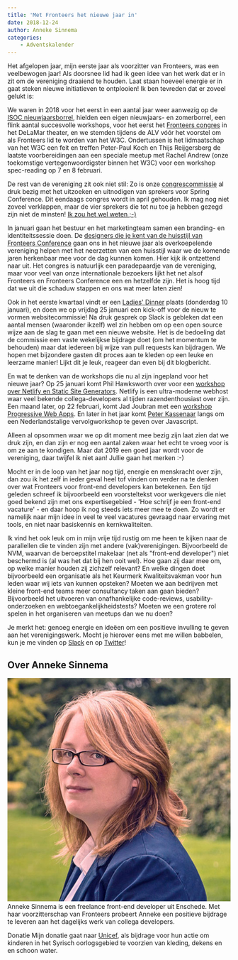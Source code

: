 ```yaml
---
title: 'Met Fronteers het nieuwe jaar in'
date: 2018-12-24
author: Anneke Sinnema
categories:
    - Adventskalender
---
```


Het afgelopen jaar, mijn eerste jaar als voorzitter van Fronteers, was een veelbewogen jaar! Als doorsnee lid had ik geen idee van het werk dat er in zit om de vereniging draaiend te houden. Laat staan hoeveel energie er in gaat steken nieuwe initiatieven te ontplooien! Ik ben tevreden dat er zoveel gelukt is:

We waren in 2018 voor het eerst in een aantal jaar weer aanwezig op de [ISOC nieuwjaarsborrel](https://newyear.isoc.nl/), hielden een eigen nieuwjaars- en zomerborrel, een flink aantal succesvolle workshops, voor het eerst het [Fronteers congres](https://fronteers.nl/congres/2018) in het DeLaMar theater, en we stemden tijdens de ALV vóór het voorstel om als Fronteers lid te worden van het W3C.
Ondertussen is het lidmaatschap van het W3C een feit en treffen Peter-Paul Koch en Thijs Reijgersberg de laatste voorbereidingen aan een speciale meetup met Rachel Andrew (onze toekomstige vertegenwoordigster binnen het W3C) voor een workshop spec-reading op 7 en 8 februari.

De rest van de vereniging zit ook niet stil: Zo is onze [congrescommissie](/nl/vereniging/commissies/congres) al druk bezig met het uitzoeken en uitnodigen van sprekers voor Spring Conference. Dit eendaags congres wordt in april gehouden. Ik mag nog niet zoveel verklappen, maar de vier sprekers die tot nu toe ja hebben gezegd zijn niet de minsten! [Ik zou het wel weten ;-)](http://tickets.fronteers.nl)

In januari gaan het bestuur en het marketingteam samen een branding- en identiteitssessie doen. De [designers die je kent van de huisstijl van Fronteers Conference](https://www.areyoureadyfortakeoff.nl/work/fronteers-2016/) gaan ons in het nieuwe jaar als overkoepelende vereniging helpen met het neerzetten van een huisstijl waar we de komende jaren herkenbaar mee voor de dag kunnen komen. Hier kijk ik ontzettend naar uit. Het congres is natuurlijk een paradepaardje van de vereniging, maar voor veel van onze internationale bezoekers lijkt het net alsof Fronteers en Fronteers Conference een en hetzelfde zijn. Het is hoog tijd dat we uit die schaduw stappen en ons wat meer laten zien!

Ook in het eerste kwartaal vindt er een [Ladies' Dinner](/nl/activiteiten/2019/ladies-dinner) plaats (donderdag 10 januari), en doen we op vrijdag 25 januari een kick-off voor de nieuw te vormen websitecommissie! Na druk gesprek op Slack is gebleken dat een aantal mensen (waaronder ikzelf) wel zin hebben om op een open source wijze aan de slag te gaan met een nieuwe website. Het is de bedoeling dat de commissie een vaste wekelijkse bijdrage doet (om het momentum te behouden) maar dat iedereen bij wijze van pull requests kan bijdragen. We hopen met bijzondere gasten dit proces aan te kleden op een leuke en leerzame manier! Lijkt dit je leuk, reageer dan even bij dit blogbericht.

En wat te denken van de workshops die nu al zijn ingepland voor het nieuwe jaar? Op 25 januari komt Phil Hawksworth over voor een [workshop over Netlify en Static Site Generators](https://fronteers.nl/workshops/workshop-netlify-static-site-generators). Netlify is een ultra-moderne webhost waar veel bekende collega-developers al tijden razendenthousiast over zijn. Een maand later, op 22 februari, komt Jad Joubran met een [workshop Progressive Web Apps](https://fronteers.nl/workshops/progressive-web-apps). En later in het jaar komt [Peter Kassenaar](https://www.kassenaar.com/) langs om een Nederlandstalige vervolgworkshop te geven over Javascript.

Alleen al opsommen waar we op dit moment mee bezig zijn laat zien dat we druk zijn, en dan zijn er nog een aantal zaken waar het echt te vroeg voor is om ze aan te kondigen. Maar dat 2019 een goed jaar wordt voor de vereniging, daar twijfel ik niet aan! Jullie gaan het merken :-)

Mocht er in de loop van het jaar nog tijd, energie en menskracht over zijn, dan zou ik het zelf in ieder geval heel tof vinden om verder na te denken over wat Fronteers voor front-end developers kan betekenen. Een tijd geleden schreef ik bijvoorbeeld een voorsteltekst voor werkgevers die niet goed bekend zijn met ons expertisegebied - 'Hoe schrijf je een front-end vacature' - en daar hoop ik nog steeds iets meer mee te doen. Zo wordt er namelijk naar mijn idee in veel te veel vacatures gevraagd naar ervaring met tools, en niet naar basiskennis en kernkwaliteiten.

Ik vind het ook leuk om in mijn vrije tijd rustig om me heen te kijken naar de parallellen die te vinden zijn met andere (vak)verenigingen. Bijvoorbeeld de NVM, waarvan de beroepstitel makelaar (net als "front-end developer") niet beschermd is (al was het dat bij hen ooit wel). Hoe gaan zij daar mee om, op welke manier houden zij zichzelf relevant? En welke dingen doet bijvoorbeeld een organisatie als het Keurmerk Kwaliteitsvakman voor hun leden waar wij iets van kunnen opsteken?
Moeten we aan bedrijven met kleine front-end teams meer consultancy taken aan gaan bieden? Bijvoorbeeld het uitvoeren van onafhankelijke code-reviews, usability-onderzoeken en webtoegankelijkheidstests? Moeten we een grotere rol spelen in het organiseren van meetups dan we nu doen?

Je merkt het: genoeg energie en ideëen om een positieve invulling te geven aan het verenigingswerk.
Mocht je hierover eens met me willen babbelen, kun je me vinden op [Slack](/blog/2016/02/fronteers-op-slack) en op [Twitter](https://twitter.com/asinnema)!

## Over Anneke Sinnema

<img src="/_img/adventskalender/anneke.png" alt="Foto van anneke" class="floating-portrait">
Anneke Sinnema is een freelance front-end developer uit Enschede. Met haar voorzitterschap van Fronteers probeert Anneke een positieve bijdrage te leveren aan het dagelijks werk van collega developers.

Donatie
Mijn donatie gaat naar [Unicef](https://www.unicef.nl/wat-is-unicef-basics), als bijdrage voor hun actie om kinderen in het Syrisch oorlogsgebied te voorzien van kleding, dekens en en schoon water.
